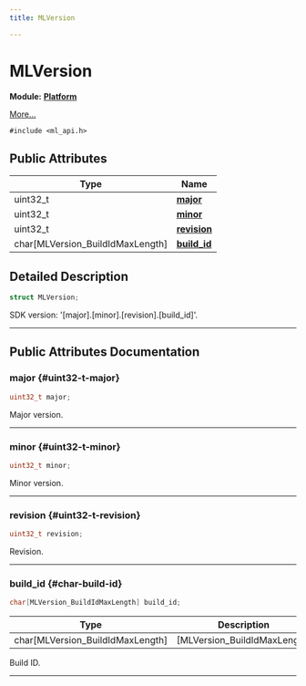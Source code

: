 ```yaml
---
title: MLVersion

---
```


# MLVersion

**Module:** **[Platform](/api-ref/api/Modules/group___platform/group___platform.md)**



 [More...](#detailed-description)


`#include <ml_api.h>`

## Public Attributes

| Type           | Name           |
| -------------- | -------------- |
| uint32_t | **[major](/api-ref/api/Modules/group___platform/struct_m_l_version.md#uint32-t-major)**  |
| uint32_t | **[minor](/api-ref/api/Modules/group___platform/struct_m_l_version.md#uint32-t-minor)**  |
| uint32_t | **[revision](/api-ref/api/Modules/group___platform/struct_m_l_version.md#uint32-t-revision)**  |
| char[MLVersion_BuildIdMaxLength] | **[build_id](/api-ref/api/Modules/group___platform/struct_m_l_version.md#char-build-id)**  |

## Detailed Description

```cpp
struct MLVersion;
```


SDK version: '[major].[minor].[revision].[build_id]'. 





-----------
## Public Attributes Documentation

### major {#uint32-t-major}

```cpp
uint32_t major;
```


Major version. 





-----------

### minor {#uint32-t-minor}

```cpp
uint32_t minor;
```


Minor version. 





-----------

### revision {#uint32-t-revision}

```cpp
uint32_t revision;
```


Revision. 





-----------

### build_id {#char-build-id}

```cpp
char[MLVersion_BuildIdMaxLength] build_id;
```



| Type | Description |
|--|--|
| char[MLVersion_BuildIdMaxLength] | [MLVersion_BuildIdMaxLength] |


Build ID. 





-----------

